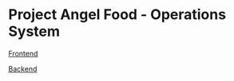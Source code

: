 # Project Angel Food - Operations System

[Frontend](https://github.com/iganeshk/project-angel-food/tree/master/frontend)

[Backend](https://github.com/iganeshk/project-angel-food/tree/master/backend)
